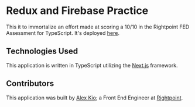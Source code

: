 # Redux and Firebase Practice

This it to immortalize an effort made at scoring a 10/10 in the Rightpoint FED Assessment for TypeScript. It's deployed [here](https://typescript-practice-iota.vercel.app/).

## Technologies Used

This application is written in TypeScript utilizing the [Next.js](https://nextjs.org/) framework.

## Contributors

This application was built by [Alex Kio](https://www.linkedin.com/in/alexkio/); a Front End Engineer at [Rightpoint](https://www.rightpoint.com/).
